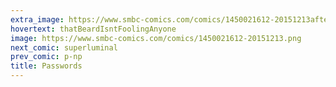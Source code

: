```yaml
---
extra_image: https://www.smbc-comics.com/comics/1450021612-20151213after.png
hovertext: thatBeardIsntFoolingAnyone
image: https://www.smbc-comics.com/comics/1450021612-20151213.png
next_comic: superluminal
prev_comic: p-np
title: Passwords
---
```


